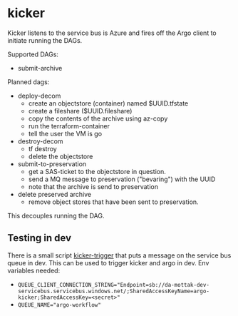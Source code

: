 # kicker

Kicker listens to the service bus is Azure and fires off the Argo client to initiate running the DAGs.

Supported DAGs:
 - submit-archive

Planned dags:
 - deploy-decom
   - create an objectstore (container) named $UUID.tfstate
   - create a fileshare ($UUID.fileshare)
   - copy the contents of the archive using az-copy
   - run the terraform-container
   - tell the user the VM is go
 - destroy-decom
   - tf destroy
   - delete the objectstore
 - submit-to-preservation
   - get a SAS-ticket to the objectstore in question.
   - send a MQ message to preservation ("bevaring") with the UUID
   - note that the archive is send to preservation
 - delete preserved archive
   - remove object stores that have been sent to preservation.

This decouples running the DAG.


## Testing in dev
There is a small script [kicker-trigger](tests/kicker-trigger) that puts a message on the service bus queue in dev.
This can be used to trigger kicker and argo in dev.
Env variables needed:
- `QUEUE_CLIENT_CONNECTION_STRING="Endpoint=sb://da-mottak-dev-servicebus.servicebus.windows.net/;SharedAccessKeyName=argo-kicker;SharedAccessKey=<secret>"`
- `QUEUE_NAME="argo-workflow"`
